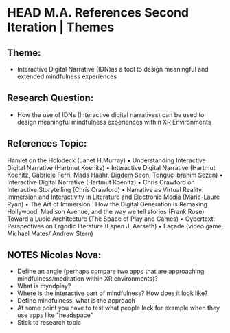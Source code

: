 # HEAD M.A. References Second Iteration | Themes

## Theme:

- Interactive Digital Narrative (IDN)as a tool to design meaningful and extended mindfulness experiences

## Research Question: 

- How the use of IDNs (Interactive digital narratives) can be used to design meaningful mindfulness experiences within XR Environments

## References Topic:


Hamlet on the Holodeck (Janet H.Murray)
• Understanding Interactive Digital Narrative (Hartmut Koenitz)
• Interactive Digital Narrative (Hartmut Koenitz, Gabriele Ferri, Mads Haahr,
Digdem Seen, Tonguç ibrahim Sezen)
• Interactive Digital Narrative (Hartmut Koenitz)
• Chris Crawford on Interactive Storytelling (Chris Crawford)
• Narrative as Virtual Reality: Immersion and Interactivity in Literature and
Electronic Media (Marie-Laure Ryan)
• The Art of Immersion : How the Digital Generation is Remaking Hollywood,
Madison Avenue, and the way we tell stories (Frank Rose)
Toward a Ludic Architecture (The Space of Play and Games)
• Cybertext: Perspectives on Ergodic literature (Espen J. Aarseth)
• Façade (video game, Michael Mates/ Andrew Stern)





## NOTES Nicolas Nova:

- Define an angle (perhaps compare two apps that are approaching mindfulness/meditation within XR environments)?
- What is myndplay? 
- Where is the interactive part of mindfulness? How does it look like?
- Define mindfulness, what is the approach
- At some point you have to test what people lack for example when they use apps like "headspace"
- Stick to research topic

